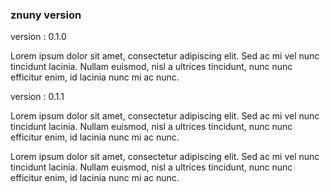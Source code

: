 ### znuny version

version : 0.1.0

Lorem ipsum dolor sit amet, consectetur adipiscing elit. Sed ac mi vel nunc tincidunt lacinia. Nullam euismod, nisl a ultrices tincidunt, nunc nunc efficitur enim, id lacinia nunc mi ac nunc. 


version : 0.1.1

Lorem ipsum dolor sit amet, consectetur adipiscing elit. Sed ac mi vel nunc tincidunt lacinia. Nullam euismod, nisl a ultrices tincidunt, nunc nunc efficitur enim, id lacinia nunc mi ac nunc. 

Lorem ipsum dolor sit amet, consectetur adipiscing elit. Sed ac mi vel nunc tincidunt lacinia. Nullam euismod, nisl a ultrices tincidunt, nunc nunc efficitur enim, id lacinia nunc mi ac nunc. 
